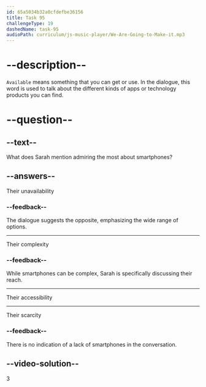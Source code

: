 ```yaml
---
id: 65a5034b32a0cfdefbe36156
title: Task 95
challengeType: 19
dashedName: task-95
audioPath: curriculum/js-music-player/We-Are-Going-to-Make-it.mp3
---
```


<!--
AUDIO REFERENCE: 
Sarah: The camera quality, the speed, and the number of apps available are what I admire the most.
-->

# --description--

`Available` means something that you can get or use. In the dialogue, this word is used to talk about the different kinds of apps or technology products you can find.

# --question--

## --text--

What does Sarah mention admiring the most about smartphones?

## --answers--

Their unavailability

### --feedback--

The dialogue suggests the opposite, emphasizing the wide range of options.

---

Their complexity

### --feedback--

While smartphones can be complex, Sarah is specifically discussing their reach.

---

Their accessibility

---

Their scarcity

### --feedback--

There is no indication of a lack of smartphones in the conversation.

## --video-solution--

3
